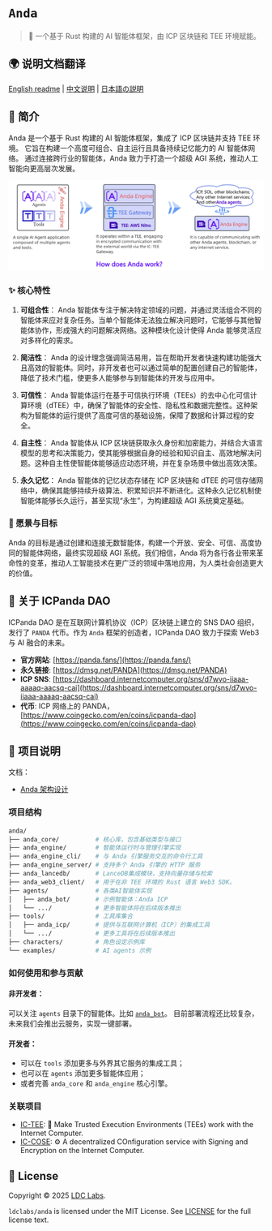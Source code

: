 # `Anda`

> 🤖 一个基于 Rust 构建的 AI 智能体框架，由 ICP 区块链和 TEE 环境赋能。

## 🌍 说明文档翻译

[English readme](./README.md) | [中文说明](./README_CN.md) | [日本語の説明](./README_JA.md)

## 🐼 简介

Anda 是一个基于 Rust 构建的 AI 智能体框架，集成了 ICP 区块链并支持 TEE 环境。
它旨在构建一个高度可组合、自主运行且具备持续记忆能力的 AI 智能体网络。
通过连接跨行业的智能体，Anda 致力于打造一个超级 AGI 系统，推动人工智能向更高层次发展。

![Anda Diagram](./anda_diagram.webp)

### ✨ 核心特性

1. **可组合性**：
   Anda 智能体专注于解决特定领域的问题，并通过灵活组合不同的智能体来应对复杂任务。当单个智能体无法独立解决问题时，它能够与其他智能体协作，形成强大的问题解决网络。这种模块化设计使得 Anda 能够灵活应对多样化的需求。

2. **简洁性**：
   Anda 的设计理念强调简洁易用，旨在帮助开发者快速构建功能强大且高效的智能体。同时，非开发者也可以通过简单的配置创建自己的智能体，降低了技术门槛，使更多人能够参与到智能体的开发与应用中。

3. **可信性**：
   Anda 智能体运行在基于可信执行环境（TEEs）的去中心化可信计算环境（dTEE）中，确保了智能体的安全性、隐私性和数据完整性。这种架构为智能体的运行提供了高度可信的基础设施，保障了数据和计算过程的安全。

4. **自主性**：
   Anda 智能体从 ICP 区块链获取永久身份和加密能力，并结合大语言模型的思考和决策能力，使其能够根据自身的经验和知识自主、高效地解决问题。这种自主性使智能体能够适应动态环境，并在复杂场景中做出高效决策。

5. **永久记忆**：
   Anda 智能体的记忆状态存储在 ICP 区块链和 dTEE 的可信存储网络中，确保其能够持续升级算法、积累知识并不断进化。这种永久记忆机制使智能体能够长久运行，甚至实现“永生”，为构建超级 AGI 系统奠定基础。

### 🧠 愿景与目标

Anda 的目标是通过创建和连接无数智能体，构建一个开放、安全、可信、高度协同的智能体网络，最终实现超级 AGI 系统。我们相信，Anda 将为各行各业带来革命性的变革，推动人工智能技术在更广泛的领域中落地应用，为人类社会创造更大的价值。

## 🐼 关于 ICPanda DAO

ICPanda DAO 是在互联网计算机协议（ICP）区块链上建立的 SNS DAO 组织，发行了 `PANDA` 代币。作为 `Anda` 框架的创造者，ICPanda DAO 致力于探索 Web3 与 AI 融合的未来。

- **官方网站**: [https://panda.fans/](https://panda.fans/)
- **永久链接**: [https://dmsg.net/PANDA](https://dmsg.net/PANDA)
- **ICP SNS**: [https://dashboard.internetcomputer.org/sns/d7wvo-iiaaa-aaaaq-aacsq-cai](https://dashboard.internetcomputer.org/sns/d7wvo-iiaaa-aaaaq-aacsq-cai)
- **代币**: ICP 网络上的 PANDA，[https://www.coingecko.com/en/coins/icpanda-dao](https://www.coingecko.com/en/coins/icpanda-dao)

## 🔎 项目说明

文档：
- [Anda 架构设计](./docs/architecture_cn.md)

### 项目结构

```sh
anda/
├── anda_core/          # 核心库，包含基础类型与接口
├── anda_engine/        # 智能体运行时与管理引擎实现
├── anda_engine_cli/    # 与 Anda 引擎服务交互的命令行工具
├── anda_engine_server/ # 支持多个 Anda 引擎的 HTTP 服务
├── anda_lancedb/       # LanceDB集成模块，支持向量存储与检索
├── anda_web3_client/   # 用于在非 TEE 环境的 Rust 语言 Web3 SDK。
├── agents/             # 各类AI智能体实现
│   ├── anda_bot/       # 示例智能体：Anda ICP
│   └── .../            # 更多智能体将在后续版本推出
├── tools/              # 工具库集合
│   ├── anda_icp/       # 提供与互联网计算机（ICP）的集成工具
│   └── .../            # 更多工具将在后续版本推出
├── characters/         # 角色设定示例库
└── examples/           # AI agents 示例
```

### 如何使用和参与贡献

#### 非开发者：

可以关注 `agents` 目录下的智能体。比如 [`anda_bot`](https://github.com/ldclabs/anda/tree/main/agents/anda_bot)。
目前部署流程还比较复杂，未来我们会推出云服务，实现一键部署。

#### 开发者：

- 可以在 `tools` 添加更多与外界其它服务的集成工具；
- 也可以在 `agents` 添加更多智能体应用；
- 或者完善 `anda_core` 和 `anda_engine` 核心引擎。

### 关联项目

- [IC-TEE](https://github.com/ldclabs/ic-tee): 🔐 Make Trusted Execution Environments (TEEs) work with the Internet Computer.
- [IC-COSE](https://github.com/ldclabs/ic-cose): ⚙️ A decentralized COnfiguration service with Signing and Encryption on the Internet Computer.

## 📝 License

Copyright © 2025 [LDC Labs](https://github.com/ldclabs).

`ldclabs/anda` is licensed under the MIT License. See [LICENSE](./LICENSE-MIT) for the full license text.
